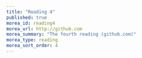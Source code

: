 ```yaml
---
title: "Reading 4"
published: true
morea_id: reading4
morea_url: http://github.com
morea_summary: "The fourth reading (github.com)"
morea_type: reading
morea_sort_order: 4
---
```


